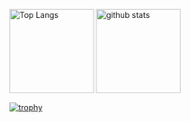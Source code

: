 <p align="left"> 
  <img alt="Top Langs" height="150px" src="https://github-readme-stats.vercel.app/api/top-langs/?username=rom6621&layout=compact&count_private=true&show_icons=true&theme=onedark" />
  <img alt="github stats" height="150px" src="https://github-readme-stats.vercel.app/api?username=rom6621&count_private=true&show_icons=true&show_icons=true&theme=onedark" />
</p>

[![trophy](https://github-profile-trophy.vercel.app/?username=rom6621&theme=onedark&column=7
)](https://github.com/ryo-ma/github-profile-trophy)
